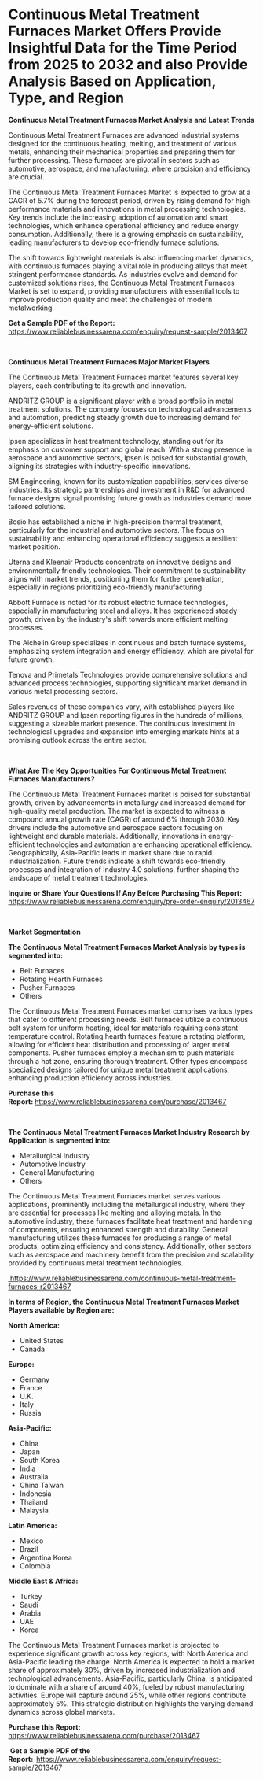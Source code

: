 <p><h1>Continuous Metal Treatment Furnaces Market Offers Provide Insightful Data for the Time Period from 2025 to 2032 and also Provide Analysis Based on Application, Type, and Region</h1></p><p><strong>Continuous Metal Treatment Furnaces Market Analysis and Latest Trends</strong></p>
<p><p>Continuous Metal Treatment Furnaces are advanced industrial systems designed for the continuous heating, melting, and treatment of various metals, enhancing their mechanical properties and preparing them for further processing. These furnaces are pivotal in sectors such as automotive, aerospace, and manufacturing, where precision and efficiency are crucial. </p><p>The Continuous Metal Treatment Furnaces Market is expected to grow at a CAGR of 5.7% during the forecast period, driven by rising demand for high-performance materials and innovations in metal processing technologies. Key trends include the increasing adoption of automation and smart technologies, which enhance operational efficiency and reduce energy consumption. Additionally, there is a growing emphasis on sustainability, leading manufacturers to develop eco-friendly furnace solutions.</p><p>The shift towards lightweight materials is also influencing market dynamics, with continuous furnaces playing a vital role in producing alloys that meet stringent performance standards. As industries evolve and demand for customized solutions rises, the Continuous Metal Treatment Furnaces Market is set to expand, providing manufacturers with essential tools to improve production quality and meet the challenges of modern metalworking.</p></p>
<p><strong>Get a Sample PDF of the Report:&nbsp;</strong> <a href="https://www.reliablebusinessarena.com/enquiry/request-sample/2013467?utm_campaign=3263&utm_medium=2&utm_source=Github&utm_content=ia&utm_term=12042025&utm_id=continuous-metal-treatment-furnaces">https://www.reliablebusinessarena.com/enquiry/request-sample/2013467</a></p>
<p>&nbsp;</p>
<p><strong>Continuous Metal Treatment Furnaces Major Market Players</strong></p>
<p><p>The Continuous Metal Treatment Furnaces market features several key players, each contributing to its growth and innovation. </p><p>ANDRITZ GROUP is a significant player with a broad portfolio in metal treatment solutions. The company focuses on technological advancements and automation, predicting steady growth due to increasing demand for energy-efficient solutions. </p><p>Ipsen specializes in heat treatment technology, standing out for its emphasis on customer support and global reach. With a strong presence in aerospace and automotive sectors, Ipsen is poised for substantial growth, aligning its strategies with industry-specific innovations.</p><p>SM Engineering, known for its customization capabilities, services diverse industries. Its strategic partnerships and investment in R&D for advanced furnace designs signal promising future growth as industries demand more tailored solutions.</p><p>Bosio has established a niche in high-precision thermal treatment, particularly for the industrial and automotive sectors. The focus on sustainability and enhancing operational efficiency suggests a resilient market position.</p><p>Uterna and Kleenair Products concentrate on innovative designs and environmentally friendly technologies. Their commitment to sustainability aligns with market trends, positioning them for further penetration, especially in regions prioritizing eco-friendly manufacturing.</p><p>Abbott Furnace is noted for its robust electric furnace technologies, especially in manufacturing steel and alloys. It has experienced steady growth, driven by the industry's shift towards more efficient melting processes.</p><p>The Aichelin Group specializes in continuous and batch furnace systems, emphasizing system integration and energy efficiency, which are pivotal for future growth.</p><p>Tenova and Primetals Technologies provide comprehensive solutions and advanced process technologies, supporting significant market demand in various metal processing sectors.</p><p>Sales revenues of these companies vary, with established players like ANDRITZ GROUP and Ipsen reporting figures in the hundreds of millions, suggesting a sizeable market presence. The continuous investment in technological upgrades and expansion into emerging markets hints at a promising outlook across the entire sector.</p></p>
<p>&nbsp;</p>
<p><strong>What Are The Key Opportunities For Continuous Metal Treatment Furnaces Manufacturers?</strong></p>
<p><p>The Continuous Metal Treatment Furnaces market is poised for substantial growth, driven by advancements in metallurgy and increased demand for high-quality metal production. The market is expected to witness a compound annual growth rate (CAGR) of around 6% through 2030. Key drivers include the automotive and aerospace sectors focusing on lightweight and durable materials. Additionally, innovations in energy-efficient technologies and automation are enhancing operational efficiency. Geographically, Asia-Pacific leads in market share due to rapid industrialization. Future trends indicate a shift towards eco-friendly processes and integration of Industry 4.0 solutions, further shaping the landscape of metal treatment technologies.</p></p>
<p><strong>Inquire or Share Your Questions If Any Before Purchasing This Report:</strong> <a href="https://www.reliablebusinessarena.com/enquiry/pre-order-enquiry/2013467?utm_campaign=3263&utm_medium=2&utm_source=Github&utm_content=ia&utm_term=12042025&utm_id=continuous-metal-treatment-furnaces">https://www.reliablebusinessarena.com/enquiry/pre-order-enquiry/2013467</a></p>
<p>&nbsp;</p>
<p><strong>Market Segmentation</strong></p>
<p><strong>The Continuous Metal Treatment Furnaces Market Analysis by types is segmented into:</strong></p>
<p><ul><li>Belt Furnaces</li><li>Rotating Hearth Furnaces</li><li>Pusher Furnaces</li><li>Others</li></ul></p>
<p><p>The Continuous Metal Treatment Furnaces market comprises various types that cater to different processing needs. Belt furnaces utilize a continuous belt system for uniform heating, ideal for materials requiring consistent temperature control. Rotating hearth furnaces feature a rotating platform, allowing for efficient heat distribution and processing of larger metal components. Pusher furnaces employ a mechanism to push materials through a hot zone, ensuring thorough treatment. Other types encompass specialized designs tailored for unique metal treatment applications, enhancing production efficiency across industries.</p></p>
<p><strong>Purchase this Report:&nbsp;</strong><a href="https://www.reliablebusinessarena.com/purchase/2013467?utm_campaign=3263&utm_medium=2&utm_source=Github&utm_content=ia&utm_term=12042025&utm_id=continuous-metal-treatment-furnaces">https://www.reliablebusinessarena.com/purchase/2013467</a></p>
<p>&nbsp;</p>
<p><strong>The Continuous Metal Treatment Furnaces Market Industry Research by Application is segmented into:</strong></p>
<p><ul><li>Metallurgical Industry</li><li>Automotive Industry</li><li>General Manufacturing</li><li>Others</li></ul></p>
<p><p>The Continuous Metal Treatment Furnaces market serves various applications, prominently including the metallurgical industry, where they are essential for processes like melting and alloying metals. In the automotive industry, these furnaces facilitate heat treatment and hardening of components, ensuring enhanced strength and durability. General manufacturing utilizes these furnaces for producing a range of metal products, optimizing efficiency and consistency. Additionally, other sectors such as aerospace and machinery benefit from the precision and scalability provided by continuous metal treatment technologies.</p></p>
<p><a href="https://www.reliablebusinessarena.com/continuous-metal-treatment-furnaces-r2013467?utm_campaign=3263&utm_medium=2&utm_source=Github&utm_content=ia&utm_term=12042025&utm_id=continuous-metal-treatment-furnaces">&nbsp;https://www.reliablebusinessarena.com/continuous-metal-treatment-furnaces-r2013467</a></p>
<p><strong>In terms of Region, the Continuous Metal Treatment Furnaces Market Players available by Region are:</strong></p>
<p>
    <p> <strong> North America: </strong>
        <ul>
            <li>United States</li>
            <li>Canada</li>
        </ul>
        </p> 
    <p> <strong> Europe: </strong>
        <ul>
            <li>Germany</li>
            <li>France</li>
            <li>U.K.</li>
            <li>Italy</li>
            <li>Russia</li>
        </ul>
        </p> 
    <p> <strong> Asia-Pacific: </strong>
        <ul>
            <li>China</li>
            <li>Japan</li>
            <li>South Korea</li>
            <li>India</li>
            <li>Australia</li>
            <li>China Taiwan</li>
            <li>Indonesia</li>
            <li>Thailand</li>
            <li>Malaysia</li>
        </ul>
        </p> 
    <p> <strong> Latin America: </strong>
        <ul>
            <li>Mexico</li>
            <li>Brazil</li>
            <li>Argentina Korea</li>
            <li>Colombia</li>
        </ul>
        </p> 
    <p> <strong> Middle East & Africa: </strong>
        <ul>
            <li>Turkey</li>
            <li>Saudi</li>
            <li>Arabia</li>
            <li>UAE</li>
            <li>Korea</li>
        </ul>
    </p>
    </p>
<p><p>The Continuous Metal Treatment Furnaces market is projected to experience significant growth across key regions, with North America and Asia-Pacific leading the charge. North America is expected to hold a market share of approximately 30%, driven by increased industrialization and technological advancements. Asia-Pacific, particularly China, is anticipated to dominate with a share of around 40%, fueled by robust manufacturing activities. Europe will capture around 25%, while other regions contribute approximately 5%. This strategic distribution highlights the varying demand dynamics across global markets.</p></p>
<p><strong>Purchase this Report: </strong><a href="https://www.reliablebusinessarena.com/purchase/2013467?utm_campaign=3263&utm_medium=2&utm_source=Github&utm_content=ia&utm_term=12042025&utm_id=continuous-metal-treatment-furnaces">https://www.reliablebusinessarena.com/purchase/2013467</a></p>
<p>&nbsp;<strong>Get a Sample PDF of the Report:&nbsp;&nbsp;</strong><a href="https://www.reliablebusinessarena.com/enquiry/request-sample/2013467?utm_campaign=3263&utm_medium=2&utm_source=Github&utm_content=ia&utm_term=12042025&utm_id=continuous-metal-treatment-furnaces">https://www.reliablebusinessarena.com/enquiry/request-sample/2013467</a></p>
<p><strong></strong></p>
<p><p></p><p></p><p></p></p>